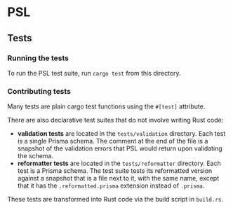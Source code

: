 # PSL

## Tests

### Running the tests

To run the PSL test suite, run `cargo test` from this directory.

### Contributing tests

Many tests are plain cargo test functions using the `#[test]` attribute.

There are also declarative test suites that do not involve writing Rust code:

- **validation tests** are located in the `tests/validation` directory. Each test is a single Prisma schema. The comment at the end of the file is a snapshot of the validation errors that PSL would return upon validating the schema.
- **reformatter tests** are located in the `tests/reformatter` directory. Each test is a Prisma schema. The test suite tests its reformatted version against a snapshot that is a file next to it, with the same name, except that it has the `.reformatted.prisma` extension instead of `.prisma`.

These tests are transformed into Rust code via the build script in `build.rs`.
